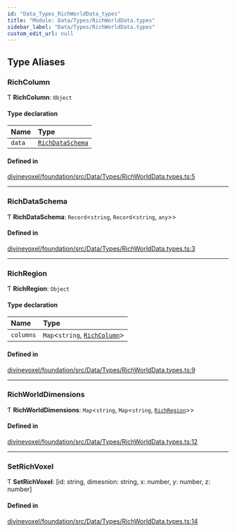 ```yaml
---
id: "Data_Types_RichWorldData_types"
title: "Module: Data/Types/RichWorldData.types"
sidebar_label: "Data/Types/RichWorldData.types"
custom_edit_url: null
---
```


## Type Aliases

### RichColumn

Ƭ **RichColumn**: `Object`

#### Type declaration

| Name | Type |
| :------ | :------ |
| `data` | [`RichDataSchema`](Data_Types_RichWorldData_types.md#richdataschema) |

#### Defined in

[divinevoxel/foundation/src/Data/Types/RichWorldData.types.ts:5](https://github.com/lucasdamianjohnson/DivineVoxelEngine/blob/596fa7391478620ed460dfb4856ff0a763b91c49/divinevoxel/foundation/src/Data/Types/RichWorldData.types.ts#L5)

___

### RichDataSchema

Ƭ **RichDataSchema**: `Record`\<`string`, `Record`\<`string`, `any`\>\>

#### Defined in

[divinevoxel/foundation/src/Data/Types/RichWorldData.types.ts:3](https://github.com/lucasdamianjohnson/DivineVoxelEngine/blob/596fa7391478620ed460dfb4856ff0a763b91c49/divinevoxel/foundation/src/Data/Types/RichWorldData.types.ts#L3)

___

### RichRegion

Ƭ **RichRegion**: `Object`

#### Type declaration

| Name | Type |
| :------ | :------ |
| `columns` | `Map`\<`string`, [`RichColumn`](Data_Types_RichWorldData_types.md#richcolumn)\> |

#### Defined in

[divinevoxel/foundation/src/Data/Types/RichWorldData.types.ts:9](https://github.com/lucasdamianjohnson/DivineVoxelEngine/blob/596fa7391478620ed460dfb4856ff0a763b91c49/divinevoxel/foundation/src/Data/Types/RichWorldData.types.ts#L9)

___

### RichWorldDimensions

Ƭ **RichWorldDimensions**: `Map`\<`string`, `Map`\<`string`, [`RichRegion`](Data_Types_RichWorldData_types.md#richregion)\>\>

#### Defined in

[divinevoxel/foundation/src/Data/Types/RichWorldData.types.ts:12](https://github.com/lucasdamianjohnson/DivineVoxelEngine/blob/596fa7391478620ed460dfb4856ff0a763b91c49/divinevoxel/foundation/src/Data/Types/RichWorldData.types.ts#L12)

___

### SetRichVoxel

Ƭ **SetRichVoxel**: [id: string, dimesnion: string, x: number, y: number, z: number]

#### Defined in

[divinevoxel/foundation/src/Data/Types/RichWorldData.types.ts:14](https://github.com/lucasdamianjohnson/DivineVoxelEngine/blob/596fa7391478620ed460dfb4856ff0a763b91c49/divinevoxel/foundation/src/Data/Types/RichWorldData.types.ts#L14)
